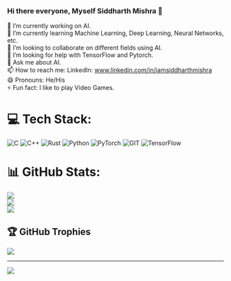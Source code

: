 ### Hi there everyone, Myself Siddharth Mishra 👋


🔭 I’m currently working on AI.<br>🌱 I’m currently learning Machine Learning, Deep Learning, Neural Networks, etc.<br>👯 I’m looking to collaborate on different fields using AI.<br>🤔 I’m looking for help with TensorFlow and Pytorch.<br>💬 Ask me about AI.<br>📫 How to reach me: LinkedIn: www.linkedin.com/in/iamsiddharthmishra<br>😄 Pronouns: He/His<br>⚡ Fun fact: I like to play Video Games.


# 💻 Tech Stack:
![C](https://img.shields.io/badge/c-%2300599C.svg?style=for-the-badge&logo=c&logoColor=white) ![C++](https://img.shields.io/badge/c++-%2300599C.svg?style=for-the-badge&logo=c%2B%2B&logoColor=white) ![Rust](https://img.shields.io/badge/rust-%23000000.svg?style=for-the-badge&logo=rust&logoColor=white) ![Python](https://img.shields.io/badge/python-3670A0?style=for-the-badge&logo=python&logoColor=ffdd54) ![PyTorch](https://img.shields.io/badge/PyTorch-%23EE4C2C.svg?style=for-the-badge&logo=PyTorch&logoColor=white) ![GIT](https://img.shields.io/badge/Git-fc6d26?style=for-the-badge&logo=git&logoColor=white) ![TensorFlow](https://img.shields.io/badge/TensorFlow-%23FF6F00.svg?style=for-the-badge&logo=TensorFlow&logoColor=white)
# 📊 GitHub Stats:
![](https://github-readme-stats.vercel.app/api?username=RustyGrackle&theme=dark&hide_border=false&include_all_commits=false&count_private=false)<br/>
![](https://github-readme-streak-stats.herokuapp.com/?user=RustyGrackle&theme=dark&hide_border=false)<br/>
![](https://github-readme-stats.vercel.app/api/top-langs/?username=RustyGrackle&theme=dark&hide_border=false&include_all_commits=false&count_private=false&layout=compact)

## 🏆 GitHub Trophies
![](https://github-profile-trophy.vercel.app/?username=RustyGrackle&theme=radical&no-frame=true&no-bg=false&margin-w=4)

---
[![](https://visitcount.itsvg.in/api?id=RustyGrackle&icon=9&color=12)](https://visitcount.itsvg.in)

<!-- Proudly created with GPRM ( https://gprm.itsvg.in ) -->
